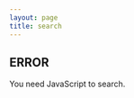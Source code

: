 ```yaml
---
layout: page
title: search
---
```


<noscript><h2>ERROR</h2>You need JavaScript to search.</noscript>
<div id="search-results"></div>

<script>
    window.store = {
    {% for page in site.pages %}
    {% if page.title.size > 0 and page.content.size > 0 and page.url != "{{ site.baseurl }}/pages/models/models-search.html" and page.url != "{{ site.baseurl }}/pages/testCases/testcases-search.html" %}
    "{{ page.url | slugify }}": {
        "url": "{{ page.url }}",
        "title": "{{ page.title | xml_escape }}",
        "content": {{ page.content | strip_html | jsonify }},
    },
    {% endif %}
    {% endfor %}
    };
</script>

<script src="https://cdnjs.cloudflare.com/ajax/libs/lunr.js/2.3.6/lunr.min.js" integrity="sha256-M/Awbb/BYh+Rh0aGjpQid26p1b2OBsrk2k9yAvQxPV0=" crossorigin="anonymous"></script>
<script src="{{ site.baseurl }}/assets//js/search.js"></script>
